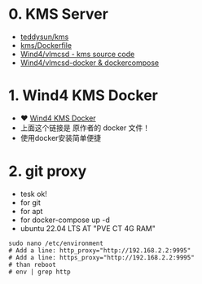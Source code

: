 # 0. KMS Server
- [teddysun/kms](https://hub.docker.com/r/teddysun/kms)
- [kms/Dockerfile](https://github.com/teddysun/across/blob/master/docker/kms/Dockerfile)
- [Wind4/vlmcsd - kms source code](https://github.com/Wind4/vlmcsd)
- [Wind4/vlmcsd-docker & dockercompose](https://github.com/Wind4/vlmcsd-docker)

# 1. Wind4 KMS Docker
- ❤️ [Wind4 KMS Docker](https://github.com/Wind4/vlmcsd-docker)
- 上面这个链接是 原作者的 docker 文件！
- 使用docker安装简单便捷

# 2. git proxy 
- tesk ok!
- for git
- for apt
- for docker-compose up -d
- ubuntu 22.04 LTS AT "PVE CT 4G RAM"
```
sudo nano /etc/environment
# Add a line: http_proxy="http://192.168.2.2:9995"
# Add a line: https_proxy="http://192.168.2.2:9995"
# than reboot
# env | grep http
```
